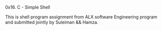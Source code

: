 0x16. C - Simple Shell

This is shell program assignment from ALX software Engineering program and submitted jointly by Suleiman && Hamza.
